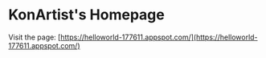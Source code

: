 # KonArtist's Homepage
Visit the page: [https://helloworld-177611.appspot.com/](https://helloworld-177611.appspot.com/)

